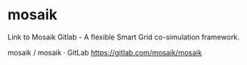 # mosaik
Link to Mosaik Gitlab - A flexible Smart Grid co-simulation framework.


mosaik / mosaik · GitLab
https://gitlab.com/mosaik/mosaik


